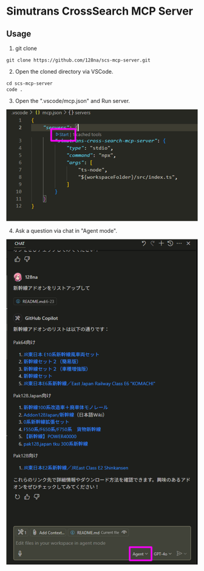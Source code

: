 # Simutrans CrossSearch MCP Server

## Usage

1. git clone 
```
git clone https://github.com/128na/scs-mcp-server.git
```

2. Open the cloned directory via VSCode.
```
cd scs-mcp-server
code .
```

3. Open the ".vscode/mcp.json" and Run server.

![Server](./document/server.png "Server")

4. Ask a question via chat in "Agent mode".

![Demo](./document/demo.png "Demo")
